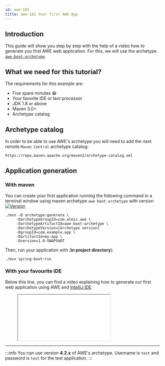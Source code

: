 ```yaml
---
id: awe-101
title: awe-101 Your first AWE App
---
```


## Introduction

This guide will show you step by step with the help of a video how to generate you first AWE web application. For this, we will use the archetype [`awe-boot-archetype`](https://search.maven.org/search?q=awe-boot-archetype).

## What we need for this tutorial?

The requirements for this example are:
* Five spare minutes :grin: 
* Your favorite IDE or text processor
* JDK 1.8 or above
* Maven 3.0+
* Archetype catalog

## Archetype catalog

In order to be able to use AWE's archetype you will need to add the next remote `Maven Central` archetype catalog:

```html
https://repo.maven.apache.org/maven2/archetype-catalog.xml
```
 

## Application generation

### With maven
You can create your first application running the following command in a terminal window using maven archetype `awe-boot-archetype` with version [![Version](https://img.shields.io/maven-central/v/com.almis.awe/awe-starter-parent.svg?label=maven%20central)](https://search.maven.org/search?q=g:%22com.almis.awe%22%20AND%20a:%22awe-starter-parent%22)
```console
./mvn -B archetype:generate \
     -DarchetypeGroupId=com.almis.awe \
     -DarchetypeArtifactId=awe-boot-archetype \
     -DarchetypeVersion=[Archetype version]
     -DgroupId=com.example.app \
     -DartifactId=my-app \
     -Dversion=1.0-SNAPSHOT 
```
Then, run your application with (**in project directory**):
```console
./mvn spring-boot:run
```
### With your favourite IDE
Below this line, you can find a video explaining how to generate our first web application using AWE and [IntelliJ IDE](https://www.jetbrains.com/en-en/idea/).

<figure className="video-container disassociated-with-next-sibling">
  <iframe src="//www.youtube.com/embed/ePxY319YnFA" style={{border:0}} allowfullscreen></iframe>
</figure>

---

:::info
You can use version **4.2.x** of AWE's archetype. Username is `test` and password is `test` for the test application.
:::

